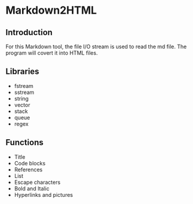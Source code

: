 # Markdown2HTML

## Introduction
For this Markdown tool, the file I/O stream is used to read the md file. The program will covert it into HTML files.

## Libraries
* fstream
* sstream
* string
* vector
* stack
* queue
* regex

## Functions
* Title
* Code blocks
* References
* List
* Escape characters
* Bold and Italic
* Hyperlinks and pictures
